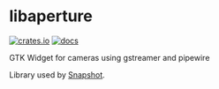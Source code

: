 # libaperture

[![crates.io](https://img.shields.io/crates/v/aperture)](https://crates.io/crates/aperture) [![docs](https://docs.rs/ashpd/badge.svg)](https://incubator.pages.gitlab.gnome.org/snapshot/doc/aperture/)

GTK Widget for cameras using gstreamer and pipewire

Library used by [Snapshot](https://gitlab.gnome.org/Incubator/snapshot).

